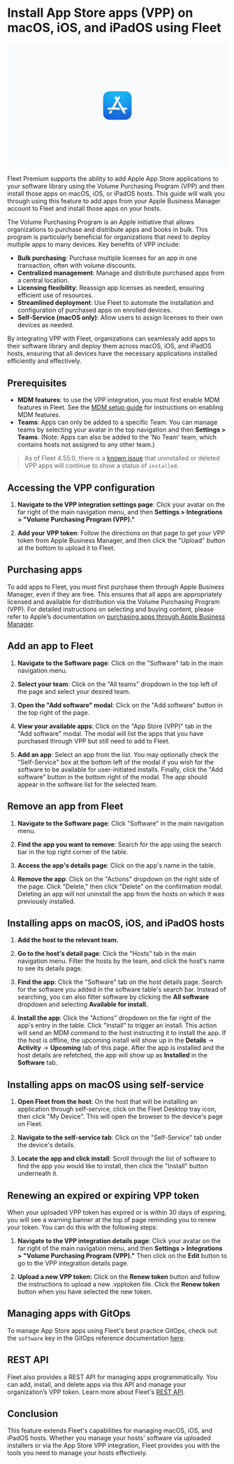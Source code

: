 # Install App Store apps (VPP) on macOS, iOS, and iPadOS using Fleet

![Install VPP apps on macOS using Fleet](../website/assets/images/articles/install-vpp-apps-on-macos-using-fleet-1600x900@2x.png)


Fleet Premium supports the ability to add Apple App Store applications to your software library using the Volume Purchasing Program (VPP) and then install those apps on macOS, iOS, or iPadOS hosts. This guide will walk you through using this feature to add apps from your Apple Business Manager account to Fleet and install those apps on your hosts.

The Volume Purchasing Program is an Apple initiative that allows organizations to purchase and distribute apps and books in bulk. This program is particularly beneficial for organizations that need to deploy multiple apps to many devices. Key benefits of VPP include:
* **Bulk purchasing**: Purchase multiple licenses for an app in one transaction, often with volume discounts.
* **Centralized management**: Manage and distribute purchased apps from a central location.
* **Licensing flexibility**: Reassign app licenses as needed, ensuring efficient use of resources.
* **Streamlined deployment**: Use Fleet to automate the installation and configuration of purchased apps on enrolled devices.
* **Self-Service (macOS only)**: Allow users to assign licenses to their own devices as needed.

By integrating VPP with Fleet, organizations can seamlessly add apps to their software library and deploy them across macOS, iOS, and iPadOS hosts, ensuring that all devices have the necessary applications installed efficiently and effectively.

## Prerequisites
* **MDM features**: to use the VPP integration, you must first enable MDM features in Fleet. See the [MDM setup guide](https://fleetdm.com/docs/using-fleet/mdm-setup) for instructions on enabling MDM features.
* **Teams**: Apps can only be added to a specific Team. You can manage teams by selecting your avatar in the top navigation and then **Settings > Teams**. (Note: Apps can also be added to the 'No Team' team, which contains hosts not assigned to any other team.)

> As of Fleet 4.55.0, there is a [known issue](https://github.com/fleetdm/fleet/issues/20686) that uninstalled or deleted VPP apps will continue to show a status of `installed`.

## Accessing the VPP configuration

1. **Navigate to the VPP integration settings page**: Click your avatar on the far right of the main navigation menu, and then **Settings > Integrations > "Volume Purchasing Program (VPP)."**

2. **Add your VPP token**: Follow the directions on that page to get your VPP token from Apple Business Manager, and then click the "Upload" button at the bottom to upload it to Fleet.

## Purchasing apps

To add apps to Fleet, you must first purchase them through Apple Business Manager, even if they are free. This ensures that all apps are appropriately licensed and available for distribution via the Volume Purchasing Program (VPP). For detailed instructions on selecting and buying content, please refer to Apple’s documentation on [purchasing apps through Apple Business Manager](https://support.apple.com/guide/apple-business-manager/select-and-buy-content-axmc21817890/web).

## Add an app to Fleet

1. **Navigate to the Software page**: Click on the "Software" tab in the main navigation menu.

2. **Select your team**: Click on the "All teams" dropdown in the top left of the page and select your desired team.

3. **Open the "Add software" modal**: Click on the "Add software" button in the top right of the page.

4. **View your available apps**: Click on the "App Store (VPP)" tab in the "Add software" modal. The modal will list the apps that you have purchased through VPP but still need to add to Fleet.

5. **Add an app**: Select an app from the list. You may optionally check the "Self-Service" box at the bottom left of the modal if you wish for the software to be available for user-initiated installs. Finally, click the "Add software" button in the bottom right of the modal. The app should appear in the software list for the selected team.

## Remove an app from Fleet

1. **Navigate to the Software page**: Click "Software" in the main navigation menu.

2. **Find the app you want to remove**: Search for the app using the search bar in the top right corner of the table.

3. **Access the app's details page**: Click on the app's name in the table.

4. **Remove the app**: Click on the "Actions" dropdown on the right side of the page. Click "Delete," then click "Delete" on the confirmation modal. Deleting an app will not uninstall the app from the hosts on which it was previously installed.

## Installing apps on macOS, iOS, and iPadOS hosts

1. **Add the host to the relevant team.**

2. **Go to the host's detail page**: Click the "Hosts" tab in the main navigation menu. Filter the hosts by the team, and click the host's name to see its details page.

3. **Find the app**: Click the "Software" tab on the host details page. Search for the software you added in the software table's search bar. Instead of searching, you can also filter software by clicking the **All software** dropdown and selecting **Available for install.**

4. **Install the app**: Click the "Actions" dropdown on the far right of the app's entry in the
   table. Click "Install" to trigger an install. This action will send an MDM command to the host
   instructing it to install the app. If the host is offline, the upcoming install will show up in
   the **Details** -> **Activity** -> **Upcoming** tab of this page. After the app is installed and
   the host details are refetched, the app will show up as **Installed** in the **Software** tab.

## Installing apps on macOS using self-service

1. **Open Fleet from the host**: On the host that will be installing an application through self-service, click on the Fleet Desktop tray icon, then click "My Device". This will open the browser to the device's page on Fleet.

2. **Navigate to the self-service tab**: Click on the "Self-Service" tab under the device's details.

3. **Locate the app and click install**: Scroll through the list of software to find the app you would like to install, then click the "Install" button underneath it.

## Renewing an expired or expiring VPP token

When your uploaded VPP token has expired or is within 30 days of expiring, you will see a warning
banner at the top of page reminding you to renew your token. You can do this with the following steps:

1. **Navigate to the VPP integration details page**: Click your avatar on the far right of the main
   navigation menu, and then **Settings > Integrations > "Volume Purchasing Program (VPP)."** Then
   click on the **Edit** button to go to the VPP integration details page.

2. **Upload a new VPP token:** Click on the **Renew token** button and follow the instructions to
   upload a new .vpptoken file. Click the **Renew token** button when you have selected the new token.

## Managing apps with GitOps

To manage App Store apps using Fleet's best practice GitOps, check out the `software` key in the GitOps reference documentation [here](https://fleetdm.com/docs/using-fleet/gitops#software).

## REST API

Fleet also provides a REST API for managing apps programmatically. You can add, install, and delete apps via this API and manage your organization’s VPP token. Learn more about Fleet's [REST API](https://fleetdm.com/docs/rest-api/rest-api).

## Conclusion

This feature extends Fleet's capabilities for managing macOS, iOS, and iPadOS hosts. Whether you manage your hosts' software via uploaded installers or via the App Store VPP integration, Fleet provides you with the tools you need to manage your hosts effectively.

<meta name="articleTitle" value="Install VPP apps on macOS using Fleet">
<meta name="authorFullName" value="Jahziel Villasana-Espinoza">
<meta name="authorGitHubUsername" value="jahzielv">
<meta name="category" value="guides">
<meta name="publishedOn" value="2024-08-12">
<meta name="articleImageUrl" value="../website/assets/images/articles/install-vpp-apps-on-macos-using-fleet-1600x900@2x.png">
<meta name="description" value="This guide will walk you through installing VPP apps on macOS, iOS, and iPadOS using Fleet.">
